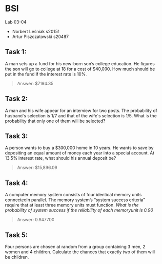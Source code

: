 # BSI
Lab 03-04
* Norbert Leśniak s20151
* Artur Piszczatowski s20487

## Task 1:
A man sets up a fund for his new-born son’s college education. He figures the son will go to college at 18 for a cost of $40,000. How much should be put in the fund if the interest rate is 10%.
> Answer: $7194.35

## Task 2:
A  man and his  wife appear for an interview for two posts. The probability of husband's selection is 1/7 and that of the wife's selection is  1/5. What is the probability that only one of them will be selected?

## Task 3: 
A person wants to buy a $300,000 home in 10 years. He wants to save by depositing an equal amount of money each year into a special account. At 13.5% interest rate, what should his annual deposit be?
> Answer: $15,896.09

## Task 4:
A computer memory system consists of four identical memory units connectedin parallel. The memory system’s “system success criteria” require that at least three memory units must function.
*What is the probability of system success if the reliability of each memoryunit is 0.90*
> Answer: 0.947700

## Task 5:
Four persons are  chosen at random from a group containing 3 men, 2 women and 4 children. Calculate the chances that exactly two of them will be children.
